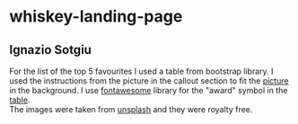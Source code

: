 # whiskey-landing-page
## Ignazio Sotgiu

For the list of the top 5 favourites I used a table from bootstrap library. I used the instructions from the picture in the callout section to fit the [picture](images/favourite-whiskey-bg.jpg) in the background. I use [fontawesome](https://fontawesome.com) library for the "award" symbol in the [table](screenshots/screenshot-table.png).
<br>
The images were taken from [unsplash](https://unsplash.com) and they were royalty free.

